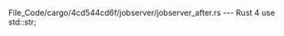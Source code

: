 File_Code/cargo/4cd544cd6f/jobserver/jobserver_after.rs --- Rust
4 use std::str;                                                                                                                                                


